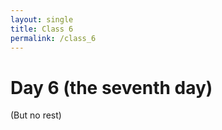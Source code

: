 ```yaml
---
layout: single
title: Class 6
permalink: /class_6
---
```


# Day 6 (the seventh day)

(But no rest)
